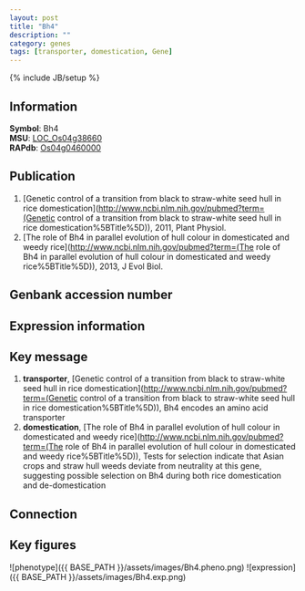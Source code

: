 ```yaml
---
layout: post
title: "Bh4"
description: ""
category: genes
tags: [transporter, domestication, Gene]
---
```

{% include JB/setup %}

## Information
__Symbol__: Bh4  
__MSU__: [LOC_Os04g38660](http://rice.plantbiology.msu.edu/cgi-bin/ORF_infopage.cgi?orf=LOC_Os04g38660)  
__RAPdb__: [Os04g0460000](http://rapdb.dna.affrc.go.jp/viewer/gbrowse_details/irgsp1?name=Os04g0460000)  

## Publication
1. [Genetic control of a transition from black to straw-white seed hull in rice domestication](http://www.ncbi.nlm.nih.gov/pubmed?term=(Genetic control of a transition from black to straw-white seed hull in rice domestication%5BTitle%5D)), 2011, Plant Physiol.
2. [The role of Bh4 in parallel evolution of hull colour in domesticated and weedy rice](http://www.ncbi.nlm.nih.gov/pubmed?term=(The role of Bh4 in parallel evolution of hull colour in domesticated and weedy rice%5BTitle%5D)), 2013, J Evol Biol.

## Genbank accession number

## Expression information

## Key message
1. __transporter__, [Genetic control of a transition from black to straw-white seed hull in rice domestication](http://www.ncbi.nlm.nih.gov/pubmed?term=(Genetic control of a transition from black to straw-white seed hull in rice domestication%5BTitle%5D)),  Bh4 encodes an amino acid transporter
2. __domestication__, [The role of Bh4 in parallel evolution of hull colour in domesticated and weedy rice](http://www.ncbi.nlm.nih.gov/pubmed?term=(The role of Bh4 in parallel evolution of hull colour in domesticated and weedy rice%5BTitle%5D)),  Tests for selection indicate that Asian crops and straw hull weeds deviate from neutrality at this gene, suggesting possible selection on Bh4 during both rice domestication and de-domestication

## Connection

## Key figures
![phenotype]({{ BASE_PATH }}/assets/images/Bh4.pheno.png)
![expression]({{ BASE_PATH }}/assets/images/Bh4.exp.png)


